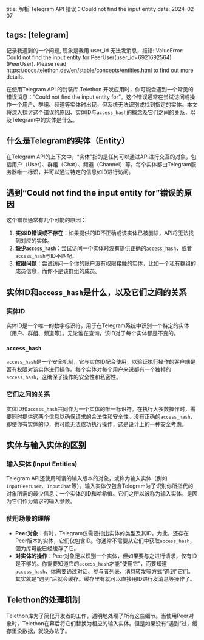 title: 解析 Telegram API 错误：Could not find the input entity
date: 2024-02-07

tags: [telegram]
---

记录我遇到的一个问题, 现象是我用 user_id 无法发消息，报错:
ValueError: Could not find the input entity for PeerUser(user_id=6921692564) (PeerUser). Please read https://docs.telethon.dev/en/stable/concepts/entities.html to find out more details.

<!--more-->

在使用Telegram API 的封装库 Telethon 开发应用时，你可能会遇到一个常见的错误消息：“Could not find the input entity for”。这个错误通常在尝试访问或操作一个用户、群组、频道等实体时出现，但系统无法识别或找到指定的实体。本文将深入探讨这个错误的原因、实体ID与`access_hash`的概念及它们之间的关系，以及Telegram中的实体是什么。

## 什么是Telegram的实体（Entity）

在Telegram API的上下文中，“实体”指的是任何可以通过API进行交互的对象，包括用户（User）、群组（Chat）、频道（Channel）等。每个实体都由Telegram服务器唯一标识，并可以通过特定的信息如ID进行访问。

## 遇到“Could not find the input entity for”错误的原因

这个错误通常有几个可能的原因：

1. **实体ID错误或不存在**：如果提供的ID不正确或该实体已被删除，API将无法找到对应的实体。
2. **缺少`access_hash`**：尝试访问一个实体时没有提供正确的`access_hash`，或者`access_hash`与ID不匹配。
3. **权限问题**：尝试访问一个你的账户没有权限接触的实体，比如一个私有群组的成员信息，而你不是该群组的成员。

## 实体ID和`access_hash`是什么，以及它们之间的关系

### 实体ID

实体ID是一个唯一的数字标识符，用于在Telegram系统中识别一个特定的实体（用户、群组、频道等）。无论谁在查询，该ID对于每个实体都是不变的。

### `access_hash`

`access_hash`是一个安全机制，它与实体ID配合使用，以验证执行操作的客户端是否有权限对该实体进行操作。每个实体对每个用户来说都有一个独特的`access_hash`，这确保了操作的安全性和私密性。

### 它们之间的关系

实体ID和`access_hash`共同作为一个实体的唯一标识符。在执行大多数操作时，需要同时提供这两个信息以确保请求的合法性和安全性。没有正确的`access_hash`，即使你有实体的ID，也可能无法成功执行操作，这是设计上的一种安全考虑。

## 实体与输入实体的区别

### 输入实体 (Input Entities)

Telegram API还使用所谓的输入版本的对象，或称为输入实体（例如`InputPeerUser`、`InputChat`等）。输入实体仅包含Telegram为了识别你所指代的对象所需的最少信息：一个实体的ID和哈希值。它们之所以被称为输入实体，是因为它们作为请求的输入参数。

### 使用场景的理解

- **Peer对象**：有时，Telegram仅需要指出实体的类型及其ID。为此，还存在Peer版本的实体，它们仅包含ID。你通常不需要从它们中获取`access_hash`，因为库可能已经缓存了它。
- **对实体的操作**：Peer对象足以识别一个实体，但如果要与之进行请求，仅有ID是不够的。你需要知道它的`access_hash`才能“使用它”，而要知道`access_hash`，你需要通过对话、参与者列表、消息转发等方式“遇到”它们。其实就是“遇到”后就会缓存。缓存里有就可以直接用ID进行发消息等操作了。

## Telethon的处理机制

Telethon库为了简化开发者的工作，透明地处理了所有这些细节。当使用Peer对象时，Telethon在幕后将它们替换为相应的输入实体。但是如果没有“遇到”过，缓存里没数据，就没办法了。

